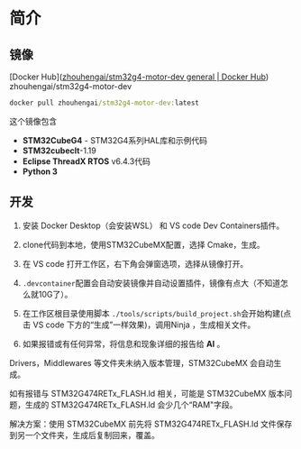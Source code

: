 # 简介



## 镜像

[Docker Hub]([zhouhengai/stm32g4-motor-dev general | Docker Hub](https://hub.docker.com/repository/docker/zhouhengai/stm32g4-motor-dev/general))  zhouhengai/stm32g4-motor-dev

```cmd
docker pull zhouhengai/stm32g4-motor-dev:latest
```

这个镜像包含 

- **STM32CubeG4** - STM32G4系列HAL库和示例代码
- **STM32cubeclt**-1.19
- **Eclipse ThreadX RTOS** v6.4.3代码
- **Python 3**

## 开发

1. 安装 Docker Desktop（会安装WSL） 和 VS code Dev Containers插件。

2. clone代码到本地，使用STM32CubeMX配置，选择 Cmake，生成。

3. 在 VS code 打开工作区，右下角会弹窗选项，选择从镜像打开。

4. `.devcontainer`配置会自动安装镜像并自动设置插件，镜像有点大（不知道怎么就10G了）。

5. 在工作区根目录使用脚本 `./tools/scripts/build_project.sh`会开始构建(点击 VS code 下方的“生成”一样效果)，调用Ninja ，生成相关文件。

6. 如果报错或有任何异常，将信息和现象详细的报告给 **AI** 。

   

Drivers，Middlewares 等文件夹未纳入版本管理，STM32CubeMX 会自动生成。

如有报错与 STM32G474RETx_FLASH.ld 相关，可能是 STM32CubeMX 版本问题，生成的 STM32G474RETx_FLASH.ld 会少几个“RAM"字段。

解决方案：使用 STM32CubeMX 前先将 STM32G474RETx_FLASH.ld 文件保存到另一个文件夹，生成后复制回来，覆盖。

